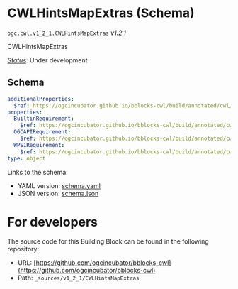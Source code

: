 
# CWLHintsMapExtras (Schema)

`ogc.cwl.v1_2_1.CWLHintsMapExtras` *v1.2.1*

CWLHintsMapExtras

[*Status*](http://www.opengis.net/def/status): Under development

## Schema

```yaml
additionalProperties:
  $ref: https://ogcincubator.github.io/bblocks-cwl/build/annotated/cwl/v1_2_1/UnknownRequirement/schema.yaml
properties:
  BuiltinRequirement:
    $ref: https://ogcincubator.github.io/bblocks-cwl/build/annotated/cwl/v1_2_1/BuiltinRequirement/schema.yaml
  OGCAPIRequirement:
    $ref: https://ogcincubator.github.io/bblocks-cwl/build/annotated/cwl/v1_2_1/OGCAPIRequirement/schema.yaml
  WPS1Requirement:
    $ref: https://ogcincubator.github.io/bblocks-cwl/build/annotated/cwl/v1_2_1/WPS1Requirement/schema.yaml
type: object

```

Links to the schema:

* YAML version: [schema.yaml](https://ogcincubator.github.io/bblocks-cwl/build/annotated/cwl/v1_2_1/CWLHintsMapExtras/schema.json)
* JSON version: [schema.json](https://ogcincubator.github.io/bblocks-cwl/build/annotated/cwl/v1_2_1/CWLHintsMapExtras/schema.yaml)


# For developers

The source code for this Building Block can be found in the following repository:

* URL: [https://github.com/ogcincubator/bblocks-cwl](https://github.com/ogcincubator/bblocks-cwl)
* Path: `_sources/v1_2_1/CWLHintsMapExtras`

